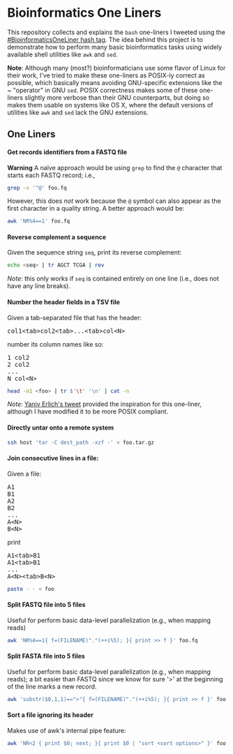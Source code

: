 Bioinformatics One Liners
=========================

This repository collects and explains the `bash` one-liners I tweeted using the [#BioinformaticsOneLiner hash tag](https://twitter.com/search?f=realtime&q=%23bioinformaticsoneliner&src=typd). The idea behind this project is to demonstrate how to perform many basic bioinformatics tasks using widely available shell utilities like `awk` and `sed`.

**Note**: Although many (most?) bioinformaticians use some flavor of Linux for their work, I've tried to make these one-liners as POSIX-ly correct as possible, which basically means avoiding GNU-specific extensions like the ~ "operator" in GNU `sed`. POSIX correctness makes some of these one-liners slightly more verbose than their GNU counterparts, but doing so makes them usable on systems like OS X, where the default versions of utilities like `awk` and `sed` lack the GNU extensions.


One Liners
----------

#### Get records identifiers from a FASTQ file
**Warning** A naïve approach would be using `grep` to find the `@` character that starts each FASTQ record; i.e.,
```bash
grep -v '^@' foo.fq
```
However, this does *not* work because the `@` symbol can also appear as the first character in a quality string. A better approach would be:
```bash
awk 'NR%4==1' foo.fq
```

#### Reverse complement a sequence
Given the sequence string `seq`, print its reverse complement:
```bash
echo <seq> | tr AGCT TCGA | rev
```
*Note*: this only works if `seq` is contained entirely on one line (i.e., does not have any line breaks).


#### Number the header fields in a TSV file
Given a tab-separated file that has the header:
<pre>
col1&lt;tab&gt;col2&lt;tab&gt;...&lt;tab&gt;col&lt;N&gt;
</pre>
number its column names like so:
<pre>
1 col2
2 col2
...
N col&lt;N&gt;
</pre>
```bash
head -n1 <foo> | tr $'\t' '\n' | cat -n
```
*Note*: [Yaniv Erlich's tweet](https://twitter.com/erlichya/status/460911423166885888) provided the inspiration for this one-liner, although I have modified it to be more POSIX compliant.


#### Directly untar onto a remote system
```bash
ssh host 'tar -C dest_path -xzf -' < foo.tar.gz
```


#### Join consecutive lines in a file:
Given a file:
<pre>
A1
B1
A2
B2
...
A&lt;N&gt;
B&lt;N&gt;
</pre>
print
<pre>
A1&lt;tab&gt;B1
A1&lt;tab&gt;B1
...
A&lt;N&gt;&lt;tab&gt;B&lt;N&gt;
</pre>
```bash
paste - - < foo
```


#### Split FASTQ file into 5 files
Useful for perform basic data-level parallelization (e.g., when mapping reads)
```bash
awk 'NR%4==1{ f=(FILENAME)"."(++i%5); }{ print >> f }' foo.fq
```


#### Split FASTA file into 5 files
Useful for perform basic data-level parallelization (e.g., when mapping reads);
a bit easier than FASTQ since we know for sure '>' at the beginning of the line
marks a new record.
```bash
awk 'substr($0,1,1)==">"{ f=(FILENAME)"."(++i%5); }{ print >> f }' foo.fa
```


#### Sort a file ignoring its header
Makes use of awk's internal pipe feature:
```bash
awk 'NR<2 { print $0; next; }{ print $0 | "sort <sort options>" }' foo.txt
```
